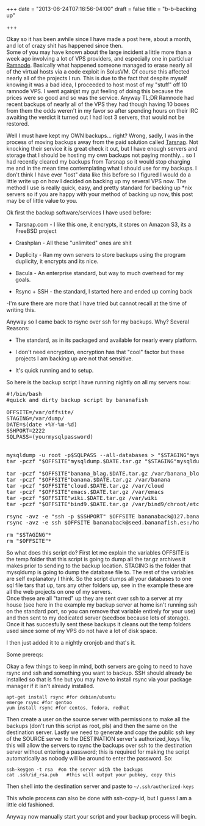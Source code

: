 +++
date = "2013-06-24T07:16:56-04:00"
draft = false
title = "b-b-backing up"

+++

Okay so it has been awhile since I have made a post here, about a month, and lot of crazy shit has happened since then.  
Some of you may have known about the large incident a little more than a week ago involving a lot of VPS providers, and especially one in particluar [Ramnode](http://ramnode.com).
Basically what happened someone managed to erase nearly all of the virtual hosts via a code exploit in SolusVM. Of course this affected nearly all of the projects I run.  This is due to the fact that despite myself knowing it was a bad idea, I proceeded to host most of my "stuff" off 10 ramnode VPS.  I went againjst my gut feeling of doing this because the prices were so good and so was the service.  Anyway TL;DR Ramnode had recent backups of nearly all of the VPS they had though having 10 boxes from them the odds weren't in my favor so after spending hours on their IRC awaiting the verdict it turned out I had lost 3 servers, that would not be restored.

Well I must have kept my OWN backups... right? Wrong, sadly, I was in the process of moving backups away from the paid solution called [Tarsnap](http://tarsnap.com).  Not knocking their service it is great check it out, but I have enough servers and storage that I should be hosting my own backups not paying monthly... so I had recently cleared my backups from Tarsnap so it would stop charging me and in the mean time contemplating what I should use for my backups.  I don't think I have ever "lost" data like this before so I figured I would do a little write up on how I decided on backing up my several VPS now. The method I use is really quick, easy, and pretty standard for backing up *nix servers so if you are happy with your method of backing up now, this post may be of little value to you.

Ok first the backup software/services I have used before:

*  Tarsnap.com - I like this one, it encrypts, it stores on Amazon S3, its a FreeBSD project

*  Crashplan - All these "unlimited" ones are shit 

*  Duplicity - Ran my own servers to store backups using the program duplicity, it encrypts and its nice.

*  Bacula - An enterprise standard, but way to much overhead for my goals.

*  Rsync + SSH - the standard, I started here and ended up coming back

 
-I'm sure there are more that I have tried but cannot recall at the time of writing this.

Anyway so I came back to rsync over ssh for my backups.  Why? Several Reasons:

*  The standard, as in its packaged and available for nearly every platform.

*  I don't need encryption, encryption has that "cool" factor but these projects I am backing up are not that sensitive.

*  It's quick running and to setup.

So here is the backup script I have running nightly on all my servers now:


<pre>
#!/bin/bash
#quick and dirty backup script by bananafish

OFFSITE=/var/offsite/
STAGING=/var/dump/
DATE=$(date +%Y-%m-%d)
SSHPORT=2222
SQLPASS=(yourmysqlpassword)


mysqldump -u root -p$SQLPASS --all-databases > "$STAGING"mysqldumpall.sql
tar -pczf "$OFFSITE"mysqldump.$DATE.tar.gz "$STAGING"mysqldumpall.sql

tar -pczf "$OFFSITE"banana_blag.$DATE.tar.gz /var/banana_blog
tar -pczf "$OFFSITE"banana.$DATE.tar.gz /var/banana
tar -pczf "$OFFSITE"cloud.$DATE.tar.gz /var/cloud
tar -pczf "$OFFSITE"emacs.$DATE.tar.gz /var/emacs
tar -pczf "$OFFSITE"wiki.$DATE.tar.gz /var/wiki
tar -pczf "$OFFSITE"bind9.$DATE.tar.gz /var/bind9/chroot/etc

rsync -avz -e "ssh -p $SSHPORT" $OFFSITE bananaback@127.bananafish.es:/home/bananaback/web1/
rsync -avz -e ssh $OFFSITE bananaback@seed.bananafish.es:/home/bananaback/backups/web1/

rm "$STAGING"*
rm "$OFFSITE"*
</pre>
 
So what does this script do? 
First let me explain the variables OFFSITE is the temp folder that this script is going to dump all the tar.gz archives it makes prior to sending to the backup location.  STAGING is the folder that mysqldump is going to dump the database file to.  The rest of the variables are self explanatory I think.  So the script dumps all your databases to one sql file tars that up, tars any other folders up, see in the example these are all the web projects on one of my servers.  
Once these are all "tarred" up they are sent over ssh to a server at my house (see here in the example my backup server at home isn't running ssh on the standard port, so you can remove that variable entirely for your use) and then sent to my dedicated server (seedbox because lots of storage).  Once it has succesfully sent these backups it cleans out the temp folders used since some of my VPS do not have a lot of disk space.

I then just added it to a nightly cronjob and that's it.

Some prereqs:

Okay a few things to keep in mind, both servers are going to need to have rsync and ssh and something you want to backup.  SSH should already be installed so that is fine but you may have to install rsync via your package manager if it isn't already installed.  

```
apt-get install rsync #for debian/ubuntu
emerge rsync #for gentoo
yum install rsync #for centos, fedora, redhat
```


Then create a user on the source server with permissions to make all the backups (don't run this script as root, pls) and then the same on the destination server.  Lastly we need to generate and copy the public ssh key of the SOURCE server to the DESTINATION server's authorized_keys file, this will allow the servers to rsync the backups over ssh to the destination server without entering a password; this is required for making the script automatically as nobody will be around to enter the password. So:


```
ssh-keygen -t rsa  #on the server with the backups
cat .ssh/id_rsa.pub   #this will output your pubkey, copy this
```

Then shell into the destination server and paste to `~/.ssh/authorized-keys`

This whole process can also be done with ssh-copy-id, but I guess I am a little old fashioned.

Anyway now manually start your script and your backup process will begin.


